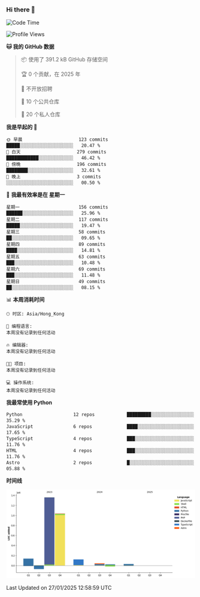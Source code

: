 ### Hi there 👋

<!--
**Mrzqd/Mrzqd** is a ✨ _special_ ✨ repository because its `README.md` (this file) appears on your GitHub profile.

Here are some ideas to get you started:

- 🔭 I’m currently working on ...
- 🌱 I’m currently learning ...
- 👯 I’m looking to collaborate on ...
- 🤔 I’m looking for help with ...
- 💬 Ask me about ...
- 📫 How to reach me: ...
- 😄 Pronouns: ...
- ⚡ Fun fact: ...
-->
<!--START_SECTION:waka-->
![Code Time](http://img.shields.io/badge/Code%20Time-260%20hrs%2011%20mins-blue)

![Profile Views](http://img.shields.io/badge/%E4%B8%AA%E4%BA%BA%E8%B5%84%E6%96%99%E8%A7%82%E7%9C%8B%E6%AC%A1%E6%95%B0-1-blue)

**🐱 我的 GitHub 数据** 

> 📦  使用了 391.2 kB GitHub 存储空间 
 > 
> 🏆 0 个贡献，在 2025 年
 > 
> 🚫 不开放招聘
 > 
> 📜 10 个公共仓库 
 > 
> 🔑 20 个私人仓库 
 > 
**我是早起的 🐤** 

```text
🌞 早晨                     123 commits         █████░░░░░░░░░░░░░░░░░░░░   20.47 % 
🌆 白天                     279 commits         ████████████░░░░░░░░░░░░░   46.42 % 
🌃 傍晚                     196 commits         ████████░░░░░░░░░░░░░░░░░   32.61 % 
🌙 晚上                     3 commits           ░░░░░░░░░░░░░░░░░░░░░░░░░   00.50 % 
```
📅 **我最有效率是在 星期一** 

```text
星期一                      156 commits         ██████░░░░░░░░░░░░░░░░░░░   25.96 % 
星期二                      117 commits         █████░░░░░░░░░░░░░░░░░░░░   19.47 % 
星期三                      58 commits          ██░░░░░░░░░░░░░░░░░░░░░░░   09.65 % 
星期四                      89 commits          ████░░░░░░░░░░░░░░░░░░░░░   14.81 % 
星期五                      63 commits          ███░░░░░░░░░░░░░░░░░░░░░░   10.48 % 
星期六                      69 commits          ███░░░░░░░░░░░░░░░░░░░░░░   11.48 % 
星期日                      49 commits          ██░░░░░░░░░░░░░░░░░░░░░░░   08.15 % 
```


📊 **本周消耗时间** 

```text
🕑︎ 时区: Asia/Hong_Kong

💬 编程语言: 
本周没有记录到任何活动

🔥 编辑器: 
本周没有记录到任何活动

🐱‍💻 项目: 
本周没有记录到任何活动

💻 操作系统: 
本周没有记录到任何活动
```

**我最常使用 Python** 

```text
Python                   12 repos            █████████░░░░░░░░░░░░░░░░   35.29 % 
JavaScript               6 repos             ████░░░░░░░░░░░░░░░░░░░░░   17.65 % 
TypeScript               4 repos             ███░░░░░░░░░░░░░░░░░░░░░░   11.76 % 
HTML                     4 repos             ███░░░░░░░░░░░░░░░░░░░░░░   11.76 % 
Astro                    2 repos             █░░░░░░░░░░░░░░░░░░░░░░░░   05.88 % 
```



**时间线**

![Lines of Code chart](https://raw.githubusercontent.com/Mrzqd/Mrzqd/main/assets/bar_graph.png)


 Last Updated on 27/01/2025 12:58:59 UTC
<!--END_SECTION:waka-->
